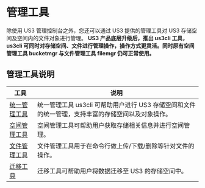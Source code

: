 

# 管理工具

除使用 US3 管理控制台之外，您还可以通过 US3 提供的管理工具对 US3 存储空间及空间内的文件对象进行管理。
**US3 产品底层升级后，推出 us3cli 工具，us3cli 可同时对存储空间、文件进行管理操作，操作方式更灵活。同时原有空间管理工具 bucketmgr 与文件管理工具 filemgr 仍可正常使用。**

## 管理工具说明
|工具    |说明 |
|--------- |--------------------------------------------------------------------------------------------------------------- |
|[统一管理工具](ufile/tools/tools/us3cli)  |统一管理工具 us3cli 可帮助用户进行 US3 存储空间和文件的统一管理，支持丰富的存储空间以及对象操作。 |
|[空间管理工具](ufile/tools/tools/tools_bcket)  |空间管理工具可帮助用户获取存储相关信息并进行空间管理。 |
|[文件管理工具](ufile/tools/tools/tools_file)  |文件管理工具用于在命令行做上传/下载/删除等针对文件的操作。 |
|[迁移工具](ufile/tools/tools/ufile_import)   |迁移工具可帮助用户将数据迁移至 US3 的存储空间中。 |

